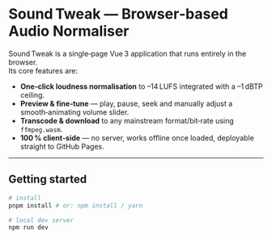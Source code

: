 # Sound Tweak — Browser‑based Audio Normaliser

Sound Tweak is a single‑page Vue 3 application that runs entirely in the browser.  
Its core features are:

* **One‑click loudness normalisation** to –14 LUFS integrated with a –1 dBTP ceiling.  
* **Preview & fine‑tune** — play, pause, seek and manually adjust a smooth‑animating volume slider.  
* **Transcode & download** to any mainstream format/bit‑rate using `ffmpeg.wasm`.  
* **100 % client‑side** — no server, works offline once loaded, deployable straight to GitHub Pages.

---

## Getting started

```bash
# install
pnpm install # or: npm install / yarn

# local dev server
npm run dev
